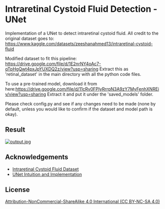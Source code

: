 
# Intraretinal Cystoid Fluid Detection - UNet

Implementation of a UNet to detect intraretinal cystoid fluid. 
All credit to the original dataset goes to: https://www.kaggle.com/datasets/zeeshanahmed13/intraretinal-cystoid-fluid

Modified dataset to fit this pipeline: https://drive.google.com/file/d/1E2nrNY4oAc7-qTpHgQwt4pxJpYUXDQ2z/view?usp=sharing
Extract this as 'retinal_dataset' in the main directory with all the python code files.

To use a pre-trained model, download it from here:https://drive.google.com/file/d/11cRv0FPIyRrrpN3A9zY7MyFenhXNREiv/view?usp=sharing
Extract it and put it under the 'saved_models' folder.

Please check config.py and see if any changes need to be made (none by default, unless you would like to confirm if the dataset and model path is okay).

## Result

[![output.jpg](https://i.postimg.cc/XvH7C89j/output.jpg)](https://postimg.cc/nsmJ8qdg)
## Acknowledgements

 - [Intraretinal Cystoid Fluid Dataset](https://www.kaggle.com/datasets/zeeshanahmed13/intraretinal-cystoid-fluid)
 - [UNet Intuition and Implementation](https://www.youtube.com/watch?v=IHq1t7NxS8k)


## License

[Attribution-NonCommercial-ShareAlike 4.0 International (CC BY-NC-SA 4.0)](https://creativecommons.org/licenses/by-nc-sa/4.0/)

